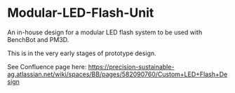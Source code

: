 # Modular-LED-Flash-Unit

An in-house design for a modular LED flash system to be used with BenchBot and PM3D.

This is in the very early stages of prototype design.

See Confluence page here: https://precision-sustainable-ag.atlassian.net/wiki/spaces/BB/pages/582090760/Custom+LED+Flash+Design